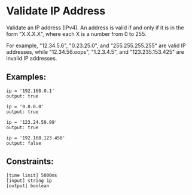 # Validate IP Address

Validate an IP address (IPv4). An address is valid if and only if it is in the form "X.X.X.X", 
where each X is a number from 0 to 255.

For example, "12.34.5.6", "0.23.25.0", and "255.255.255.255" are valid IP addresses, while "12.34.56.oops", 
"1.2.3.4.5", and "123.235.153.425" are invalid IP addresses.

## Examples:

```
ip = '192.168.0.1'
output: true

ip = '0.0.0.0'
output: true

ip = '123.24.59.99'
output: true

ip = '192.168.123.456'
output: false
```

## Constraints:

```
[time limit] 5000ms
[input] string ip
[output] boolean
```